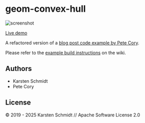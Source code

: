 # geom-convex-hull

![screenshot](https://raw.githubusercontent.com/thi-ng/umbrella/develop/assets/examples/geom-convex-hull.png)

[Live demo](http://demo.thi.ng/umbrella/geom-convex-hull/)

A refactored version of a [blog post code example by Pete
Cory](http://www.petecorey.com/blog/2019/07/29/clipping-convex-hulls-with-thing/).

Please refer to the [example build instructions](https://github.com/thi-ng/umbrella/wiki/Example-build-instructions) on the wiki.

## Authors

- Karsten Schmidt
- Pete Cory

## License

&copy; 2019 - 2025 Karsten Schmidt // Apache Software License 2.0
